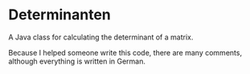 # Determinanten

A Java class for calculating the determinant of a matrix.

Because I helped someone write this code, there are many comments, although everything is written in German.
